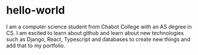 # hello-world
I am a computer science student from Chabot College with an AS degree in CS. I am excited to learn about github and learn about new technologies such as Django, React, Typescript and databases to create new things and add that to my portfolio. 
